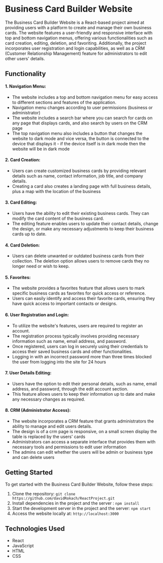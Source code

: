 # Business Card Builder Website

The Business Card Builder Website is a React-based project aimed at providing users with a platform to create and manage their own business cards. The website features a user-friendly and responsive interface with top and bottom navigation menus, offering various functionalities such as card creation, editing, deletion, and favoriting. Additionally, the project incorporates user registration and login capabilities, as well as a CRM (Customer Relationship Management) feature for administrators to edit other users' details.

## Functionality

#### 1. Navigation Menu:

- The website includes a top and bottom navigation menu for easy access to different sections and features of the application.
- Navigation menu changes according to user permissions (business or administrator)
- The website includes a search bar where you can search for cards on any page that displays cards, and also search by users on the CRM page
- The top navigation menu also includes a button that changes the website to dark mode and vice versa, the button is connected to the device that displays it - if the device itself is in dark mode then the website will be in dark mode

#### 2. Card Creation:

- Users can create customized business cards by providing relevant details such as name, contact information, job title, and company details.
- Creating a card also creates a landing page with full business details, plus a map with the location of the business

#### 3. Card Editing:

- Users have the ability to edit their existing business cards. They can modify the card content of the business card.
- The editing feature enables users to update their contact details, change the design, or make any necessary adjustments to keep their business cards up to date.

#### 4. Card Deletion:

- Users can delete unwanted or outdated business cards from their collection. The deletion option allows users to remove cards they no longer need or wish to keep.

#### 5. Favorites:

- The website provides a favorites feature that allows users to mark specific business cards as favorites for quick access or reference.
- Users can easily identify and access their favorite cards, ensuring they have quick access to important contacts or designs.

#### 6. User Registration and Login:

- To utilize the website's features, users are required to register an account.
- The registration process typically involves providing necessary information such as name, email address, and password.
- Once registered, users can log in securely using their credentials to access their saved business cards and other functionalities.
- Logging in with an incorrect password more than three times blocked the user from logging into the site for 24 hours

#### 7. User Details Editing:

- Users have the option to edit their personal details, such as name, email address, and password, through the edit account section.
- This feature allows users to keep their information up to date and make any necessary changes as required.

#### 8. CRM (Administrator Access):

- The website incorporates a CRM feature that grants administrators the ability to manage and edit users details.
- The design is of a crm page is responsive, on a small screen display the table is replaced by the users' cards
- Administrators can access a separate interface that provides them with necessary tools and permissions to edit user information
- The admins can edit whether the users will be admin or business type and can delete users

## Getting Started

To get started with the Business Card Builder Website, follow these steps:

1. Clone the repository: `git clone https://github.com/davidRokach/ReactProject.git`
2. Install dependencies in the project and the server : `npm install`
3. Start the development server in the project and the server: `npm start`
4. Access the website locally at: `http://localhost:3000`

## Technologies Used

- React
- JavaScript
- HTML
- CSS
